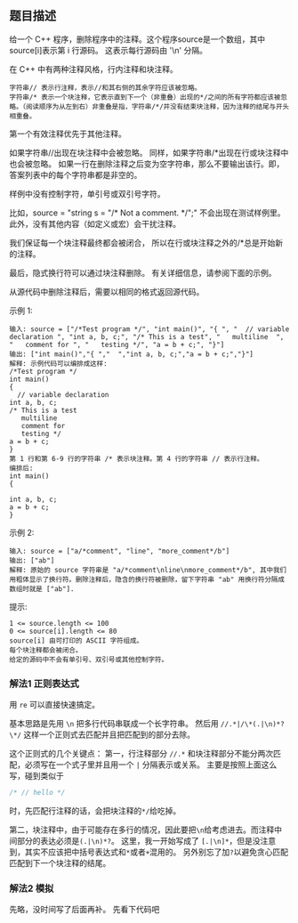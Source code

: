 ## 题目描述
给一个 C++ 程序，删除程序中的注释。这个程序source是一个数组，其中source[i]表示第 i 行源码。 这表示每行源码由 '\n' 分隔。

在 C++ 中有两种注释风格，行内注释和块注释。
```
字符串// 表示行注释，表示//和其右侧的其余字符应该被忽略。
字符串/* 表示一个块注释，它表示直到下一个（非重叠）出现的*/之间的所有字符都应该被忽略。（阅读顺序为从左到右）非重叠是指，字符串/*/并没有结束块注释，因为注释的结尾与开头相重叠。
```
第一个有效注释优先于其他注释。

如果字符串//出现在块注释中会被忽略。
同样，如果字符串/*出现在行或块注释中也会被忽略。
如果一行在删除注释之后变为空字符串，那么不要输出该行。即，答案列表中的每个字符串都是非空的。

样例中没有控制字符，单引号或双引号字符。

比如，source = "string s = "/* Not a comment. */";" 不会出现在测试样例里。
此外，没有其他内容（如定义或宏）会干扰注释。

我们保证每一个块注释最终都会被闭合， 所以在行或块注释之外的/*总是开始新的注释。

最后，隐式换行符可以通过块注释删除。 有关详细信息，请参阅下面的示例。

从源代码中删除注释后，需要以相同的格式返回源代码。
 

示例 1:
```
输入: source = ["/*Test program */", "int main()", "{ ", "  // variable declaration ", "int a, b, c;", "/* This is a test", "   multiline  ", "   comment for ", "   testing */", "a = b + c;", "}"]
输出: ["int main()","{ ","  ","int a, b, c;","a = b + c;","}"]
解释: 示例代码可以编排成这样:
/*Test program */
int main()
{ 
  // variable declaration 
int a, b, c;
/* This is a test
   multiline  
   comment for 
   testing */
a = b + c;
}
第 1 行和第 6-9 行的字符串 /* 表示块注释。第 4 行的字符串 // 表示行注释。
编排后: 
int main()
{ 
  
int a, b, c;
a = b + c;
}
```
示例 2:
```
输入: source = ["a/*comment", "line", "more_comment*/b"]
输出: ["ab"]
解释: 原始的 source 字符串是 "a/*comment\nline\nmore_comment*/b", 其中我们用粗体显示了换行符。删除注释后，隐含的换行符被删除，留下字符串 "ab" 用换行符分隔成数组时就是 ["ab"].
```

提示:
```
1 <= source.length <= 100
0 <= source[i].length <= 80
source[i] 由可打印的 ASCII 字符组成。
每个块注释都会被闭合。
给定的源码中不会有单引号、双引号或其他控制字符。
```

### 解法1 正则表达式
用 `re` 可以直接快速搞定。

基本思路是先用 `\n` 把多行代码串联成一个长字符串。
然后用 `//.*|/\*(.|\n)*?\*/` 这样一个正则式去匹配并且把匹配到的部分去除。

这个正则式的几个关键点：
第一，行注释部分 `//.*` 和块注释部分不能分两次匹配，必须写在一个式子里并且用一个 `|` 分隔表示或关系。
主要是按照上面这么写，碰到类似于
```cpp
/* // hello */
```
时，先匹配行注释的话，会把块注释的`*/`给吃掉。

第二，块注释中，由于可能存在多行的情况，因此要把`\n`给考虑进去。而注释中间部分的表达必须是`(.|\n)*?`。
这里，我一开始写成了 `[.|\n]*`，但是没注意到，其实不应该把中括号表达式和`*`或者`+`混用的。
另外别忘了加`?`以避免贪心匹配匹配到下一个块注释的结尾。

### 解法2 模拟
先略，没时间写了后面再补。
先看下代码吧